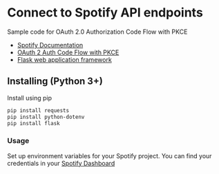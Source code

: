 # Connect to Spotify API endpoints 
Sample code for OAuth 2.0 Authorization Code Flow with PKCE 

* [Spotify Documentation](https://developer.spotify.com/documentation/)
* [OAuth 2 Auth Code Flow with PKCE](https://developer.spotify.com/documentation/general/guides/authorization/code-flow/)
* [Flask web application framework](https://github.com/pallets/flask)

## Installing (Python 3+)
Install using pip 

```bash 
pip install requests
pip install python-dotenv
pip install flask
```

### Usage
Set up environment variables for your Spotify project. You can find your credentials in your [Spotify Dashboard](https://developer.spotify.com/dashboard/)